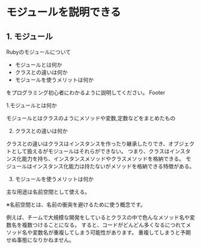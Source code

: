 # モジュールを説明できる

## 1. モジュール

Rubyのモジュールについて

- モジュールとは何か
- クラスとの違いは何か
- モジュールを使うメリットは何か

をプログラミング初心者にわかるように説明してください。
Footer

1.モジュールとは何か

モジュールとはクラスのようにメソッドや変数,定数などをまとめたもの

2. クラスとの違いは何か

クラスとの違いはクラスはインスタンスを作ったり継承したりでき、オブジェクトとして扱えるがモジュールはそれらができない。
つまり、クラスはインスタンス化能力を持ち、インスタンスメソッドやクラスメソッドを格納できる。
モジュールはインスタンス化能力は持たないがメソッドを格納できる特徴がある。


3. モジュールを使うメリットは何か

主な用途は名前空間として使える。

※名前空間とは、名前の衝突を避けるために使う概念です。

例えば、チームで大規模な開発をしているとクラスの中で色んなメソッド名や変数名を複数つけることになる。
すると、コードがどんどん多くなるにつれてメソッド名や変数名が重複してしまう可能性があります。
重複してしまうと予期せぬ事態になりかねません。